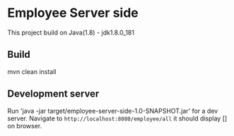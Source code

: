 # Employee Server side

This project build on Java(1.8) - jdk1.8.0_181

## Build

mvn clean install

## Development server

Run 'java -jar target/employee-server-side-1.0-SNAPSHOT.jar' for a dev server. Navigate to `http://localhost:8080/employee/all` it should display [] on browser.

